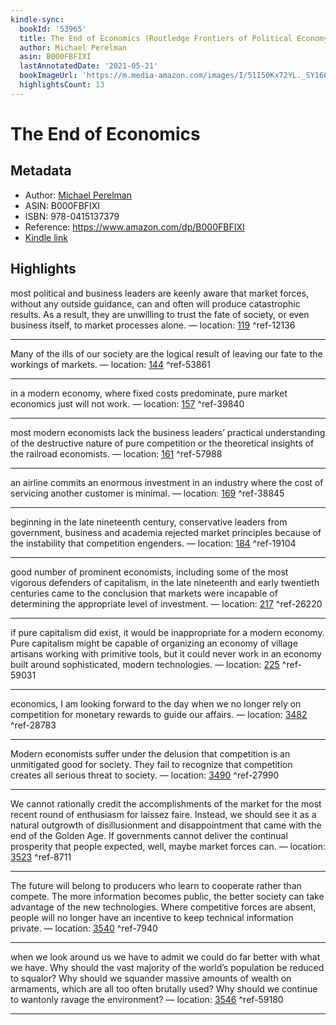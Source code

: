 ```yaml
---
kindle-sync:
  bookId: '53965'
  title: The End of Economics (Routledge Frontiers of Political Economy Book 4)
  author: Michael Perelman
  asin: B000FBFIXI
  lastAnnotatedDate: '2021-05-21'
  bookImageUrl: 'https://m.media-amazon.com/images/I/51I50Kx72YL._SY160.jpg'
  highlightsCount: 13
---
```

# The End of Economics
## Metadata
* Author: [Michael Perelman](https://www.amazon.com/Michael-Perelman/e/B001ITVL14/ref=dp_byline_cont_ebooks_1)
* ASIN: B000FBFIXI
* ISBN: 978-0415137379
* Reference: https://www.amazon.com/dp/B000FBFIXI
* [Kindle link](kindle://book?action=open&asin=B000FBFIXI)

## Highlights
most political and business leaders are keenly aware that market forces, without any outside guidance, can and often will produce catastrophic results. As a result, they are unwilling to trust the fate of society, or even business itself, to market processes alone. — location: [119](kindle://book?action=open&asin=B000FBFIXI&location=119) ^ref-12136

---
Many of the ills of our society are the logical result of leaving our fate to the workings of markets. — location: [144](kindle://book?action=open&asin=B000FBFIXI&location=144) ^ref-53861

---
in a modern economy, where fixed costs predominate, pure market economics just will not work. — location: [157](kindle://book?action=open&asin=B000FBFIXI&location=157) ^ref-39840

---
most modern economists lack the business leaders’ practical understanding of the destructive nature of pure competition or the theoretical insights of the railroad economists. — location: [161](kindle://book?action=open&asin=B000FBFIXI&location=161) ^ref-57988

---
an airline commits an enormous investment in an industry where the cost of servicing another customer is minimal. — location: [169](kindle://book?action=open&asin=B000FBFIXI&location=169) ^ref-38845

---
beginning in the late nineteenth century, conservative leaders from government, business and academia rejected market principles because of the instability that competition engenders. — location: [184](kindle://book?action=open&asin=B000FBFIXI&location=184) ^ref-19104

---
good number of prominent economists, including some of the most vigorous defenders of capitalism, in the late nineteenth and early twentieth centuries came to the conclusion that markets were incapable of determining the appropriate level of investment. — location: [217](kindle://book?action=open&asin=B000FBFIXI&location=217) ^ref-26220

---
if pure capitalism did exist, it would be inappropriate for a modern economy. Pure capitalism might be capable of organizing an economy of village artisans working with primitive tools, but it could never work in an economy built around sophisticated, modern technologies. — location: [225](kindle://book?action=open&asin=B000FBFIXI&location=225) ^ref-59031

---
economics, I am looking forward to the day when we no longer rely on competition for monetary rewards to guide our affairs. — location: [3482](kindle://book?action=open&asin=B000FBFIXI&location=3482) ^ref-28783

---
Modern economists suffer under the delusion that competition is an unmitigated good for society. They fail to recognize that competition creates all serious threat to society. — location: [3490](kindle://book?action=open&asin=B000FBFIXI&location=3490) ^ref-27990

---
We cannot rationally credit the accomplishments of the market for the most recent round of enthusiasm for laissez faire. Instead, we should see it as a natural outgrowth of disillusionment and disappointment that came with the end of the Golden Age. If governments cannot deliver the continual prosperity that people expected, well, maybe market forces can. — location: [3523](kindle://book?action=open&asin=B000FBFIXI&location=3523) ^ref-8711

---
The future will belong to producers who learn to cooperate rather than compete. The more information becomes public, the better society can take advantage of the new technologies. Where competitive forces are absent, people will no longer have an incentive to keep technical information private. — location: [3540](kindle://book?action=open&asin=B000FBFIXI&location=3540) ^ref-7940

---
when we look around us we have to admit we could do far better with what we have. Why should the vast majority of the world’s population be reduced to squalor? Why should we squander massive amounts of wealth on armaments, which are all too often brutally used? Why should we continue to wantonly ravage the environment? — location: [3546](kindle://book?action=open&asin=B000FBFIXI&location=3546) ^ref-59180

---
